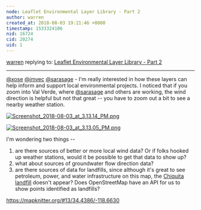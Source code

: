 ```yaml
---
node: Leaflet Environmental Layer Library - Part 2
author: warren
created_at: 2018-08-03 19:21:46 +0000
timestamp: 1533324106
nid: 16724
cid: 20274
uid: 1
---
```




[warren](../profile/warren) replying to: [Leaflet Environmental Layer Library - Part 2](../notes/sagarpreet/07-16-2018/leaflet-environmental-layer-library-part-2)

----
[@xose](/profile/xose) [@imvec](/profile/imvec) [@sarasage](/profile/sarasage) - I'm really interested in how these layers can help inform and support local environmental projects. I noticed that if you zoom into Val Verde, where [@sarasage](/profile/sarasage) and others are working, the wind direction is helpful but not that great -- you have to zoom out a bit to see a nearby weather station. 


[![Screenshot_2018-08-03_at_3.13.14_PM.png](/i/26058)](/i/26058)


[![Screenshot_2018-08-03_at_3.13.05_PM.png](/i/26059)](/i/26059)



I'm wondering two things --

1. are there sources of better or more local wind data? Or if folks hooked up weather stations, would it be possible to get that data to show up?
2. what about sources of groundwater flow direction data?
3. are there sources of data for landfills, since although it's great to see petroleum, power, and water infrastructure on this map, the [Chiquita landfill](https://goo.gl/maps/MetDJiVEza92) doesn't appear? Does OpenStreetMap have an API for us to show points identified as landfills?

https://mapknitter.org/#13/34.4386/-118.6630


